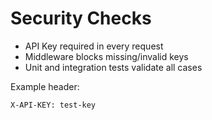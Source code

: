 # Security Checks

- API Key required in every request
- Middleware blocks missing/invalid keys
- Unit and integration tests validate all cases

Example header:

```text
X-API-KEY: test-key
```
